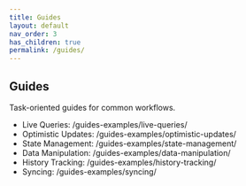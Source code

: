 ```yaml
---
title: Guides
layout: default
nav_order: 3
has_children: true
permalink: /guides/
---
```


## Guides

Task-oriented guides for common workflows.

- Live Queries: /guides-examples/live-queries/
- Optimistic Updates: /guides-examples/optimistic-updates/
- State Management: /guides-examples/state-management/
- Data Manipulation: /guides-examples/data-manipulation/
- History Tracking: /guides-examples/history-tracking/
- Syncing: /guides-examples/syncing/
